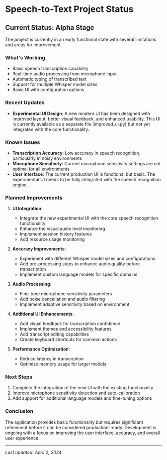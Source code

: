 # Speech-to-Text Project Status

## Current Status: Alpha Stage

The project is currently in an early functional state with several limitations and areas for improvement.

### What's Working
- Basic speech transcription capability
- Real-time audio processing from microphone input
- Automatic typing of transcribed text
- Support for multiple Whisper model sizes
- Basic UI with configuration options

### Recent Updates
- **Experimental UI Design**: A new modern UI has been designed with improved layout, better visual feedback, and enhanced usability. This UI is currently available as a separate file (improved_ui.py) but not yet integrated with the core functionality.

### Known Issues
- **Transcription Accuracy**: Low accuracy in speech recognition, particularly in noisy environments
- **Microphone Sensitivity**: Current microphone sensitivity settings are not optimal for all environments
- **User Interface**: The current production UI is functional but basic. The experimental UI needs to be fully integrated with the speech recognition engine

### Planned Improvements
1. **UI Integration**:
   - Integrate the new experimental UI with the core speech recognition functionality
   - Enhance the visual audio level monitoring
   - Implement session history features
   - Add resource usage monitoring

2. **Accuracy Improvements**:
   - Experiment with different Whisper model sizes and configurations
   - Add pre-processing steps to enhance audio quality before transcription
   - Implement custom language models for specific domains

3. **Audio Processing**:
   - Fine-tune microphone sensitivity parameters
   - Add noise cancellation and audio filtering
   - Implement adaptive sensitivity based on environment

4. **Additional UI Enhancements**:
   - Add visual feedback for transcription confidence
   - Implement themes and accessibility features
   - Add transcript editing capabilities
   - Create keyboard shortcuts for common actions

5. **Performance Optimization**:
   - Reduce latency in transcription
   - Optimize memory usage for larger models

### Next Steps
1. Complete the integration of the new UI with the existing functionality
2. Improve microphone sensitivity detection and auto-calibration
3. Add support for additional language models and fine-tuning options

### Conclusion
The application provides basic functionality but requires significant refinement before it can be considered production-ready. Development is ongoing with a focus on improving the user interface, accuracy, and overall user experience.

---
*Last updated: April 2, 2024* 